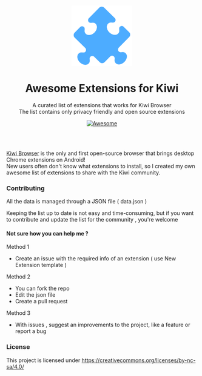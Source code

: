 
<p align="center">
 <img src="src/svg/puzzle.svg"
	title="awesome-extensions-for-kiwi" width="160" height="160" />
</p>
<h1 align="center">Awesome Extensions for Kiwi</h1>
<p align="center">
  A curated list of extensions that works for Kiwi Browser <br>
The list contains only privacy friendly and open source extensions
</p>
<p align="center">
  <a href="https://github.com/sindresorhus/awesome">
    <img alt="Awesome" src="https://cdn.rawgit.com/sindresorhus/awesome/d7305f38d29fed78fa85652e3a63e154dd8e8829/media/badge.svg">
  </a>
</p>
<br><br>




[Kiwi Browser](https://kiwibrowser.com/) is the only and first open-source browser that brings desktop Chrome extensions on Android!<br>
New users often don't know what extensions to install, so I created my own awesome list of extensions to share with the Kiwi community.



### Contributing
All the data is managed through a JSON file ( data.json )

Keeping the list up to date is not easy and time-consuming, but if you want to contribute and update the
                list for the community , you're welcome

#### Not sure how you can help me ?
Method 1
- Create an issue with the required info of an extension ( use New Extension template )

Method 2 
- You can fork the repo 
- Edit the json file 
- Create a pull request

Method 3
- With issues , suggest an improvements to the project, like a feature or report a bug
 
### License 
This project is licensed under https://creativecommons.org/licenses/by-nc-sa/4.0/
